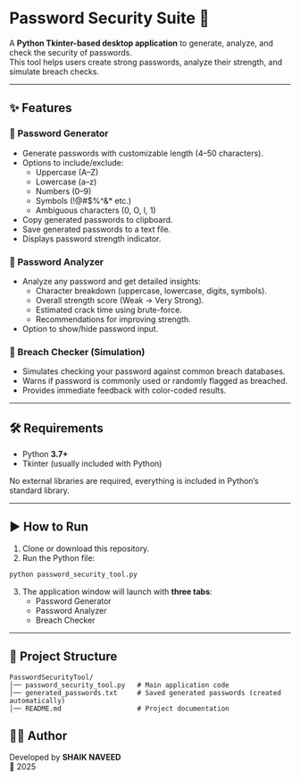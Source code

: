 # Password Security Suite 🔐

A **Python Tkinter-based desktop application** to generate, analyze, and check the security of passwords.  
This tool helps users create strong passwords, analyze their strength, and simulate breach checks.  

---

## ✨ Features

### 🔑 Password Generator
- Generate passwords with customizable length (4–50 characters).  
- Options to include/exclude:  
  - Uppercase (A–Z)  
  - Lowercase (a–z)  
  - Numbers (0–9)  
  - Symbols (!@#$%^&* etc.)  
  - Ambiguous characters (0, O, l, 1)  
- Copy generated passwords to clipboard.  
- Save generated passwords to a text file.  
- Displays password strength indicator.  

### 🧮 Password Analyzer
- Analyze any password and get detailed insights:  
  - Character breakdown (uppercase, lowercase, digits, symbols).  
  - Overall strength score (Weak → Very Strong).  
  - Estimated crack time using brute-force.  
  - Recommendations for improving strength.  
- Option to show/hide password input.  

### 🚨 Breach Checker (Simulation)
- Simulates checking your password against common breach databases.  
- Warns if password is commonly used or randomly flagged as breached.  
- Provides immediate feedback with color-coded results.  

---

## 🛠️ Requirements

- Python **3.7+**  
- Tkinter (usually included with Python)  

No external libraries are required, everything is included in Python’s standard library.  

---

## ▶️ How to Run

1. Clone or download this repository.  
2. Run the Python file:  

```bash
python password_security_tool.py
```

3. The application window will launch with **three tabs**:  
   - Password Generator  
   - Password Analyzer  
   - Breach Checker  

---

## 📂 Project Structure

```
PasswordSecurityTool/
│── password_security_tool.py   # Main application code
│── generated_passwords.txt     # Saved generated passwords (created automatically)
│── README.md                   # Project documentation
```

## 👨‍💻 Author

Developed by **SHAIK NAVEED**  
📅 2025 

